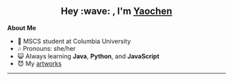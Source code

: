 <h2 align="center">Hey :wave: , I'm <a href="https://www.linkedin.com/in/yaochen-shen/">Yaochen</a></h2>


**About Me**

- :blue_heart:  MSCS student at Columbia University
- :notes: Pronouns: she/her
- :smiley_cat: Always  learning **Java**, **Python**, and **JavaScript**
- :smiling_imp: My <a href="https://www.instagram.com/yaoxshen_art/?igshid=YmMyMTA2M2Y%3D"> artworks</a>

***

 <br>


